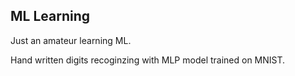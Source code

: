 ## ML Learning

Just an amateur learning ML.

Hand written digits recoginzing with MLP model trained on MNIST.
